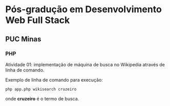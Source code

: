 # Pós-gradução em Desenvolvimento Web Full Stack

## PUC Minas

### PHP

Atividade 01: implementação de máquina de busca no Wikipedia através de linha de comando.

Exemplo de linha de comando para execução:

```
php app.php wikisearch cruzeiro
```

onde **cruzeiro** é o termo de busca.